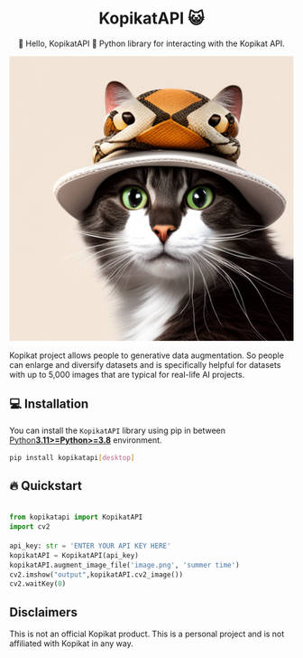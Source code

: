 
<h1 align="center">KopikatAPI 😺</h1>

<p align="center">👋 Hello, KopikatAPI 🐍 Python library for interacting with the Kopikat API. </p>

<p align="center">
  <a href="https://github.com/onuralpszr/kopikatAPI"><img src="logo/kopikatAPI_Logo.png" alt="KerasFuse"></a>
</p>

Kopikat project allows people to generative data augmentation. So people can enlarge and diversify datasets and is specifically helpful for datasets with up to 5,000 images that are typical for real-life AI projects.

## 💻 Installation

You can install the `KopikatAPI` library using pip in between [Python**3.11>=Python>=3.8**](https://www.python.org/) environment.

```bash
pip install kopikatapi[desktop]
```

## 🔥 Quickstart

```python

from kopikatapi import KopikatAPI
import cv2

api_key: str = 'ENTER YOUR API KEY HERE'
kopikatAPI = KopikatAPI(api_key)
kopikatAPI.augment_image_file('image.png', 'summer time')
cv2.imshow("output",kopikatAPI.cv2_image())
cv2.waitKey(0)

```


## Disclaimers
This is not an official Kopikat product. This is a personal project and is not affiliated with Kopikat in any way.
